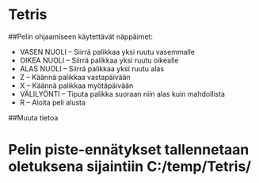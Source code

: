 # Tetris

##Pelin ohjaamiseen käytettävät näppäimet:
* VASEN NUOLI – Siirrä palikkaa yksi ruutu vasemmalle
* OIKEA NUOLI – Siirrä palikkaa yksi ruutu oikealle
* ALAS NUOLI – Siirrä palikkaa yksi ruutu alas
* Z – Käännä palikkaa vastapäivään
* X – Käännä palikkaa myötäpäivään
* VÄLILYÖNTI – Tiputa palikka suoraan niin alas kuin mahdollista
* R – Aloita peli alusta

##Muuta tietoa
# Pelin piste-ennätykset tallennetaan oletuksena sijaintiin C:/temp/Tetris/
